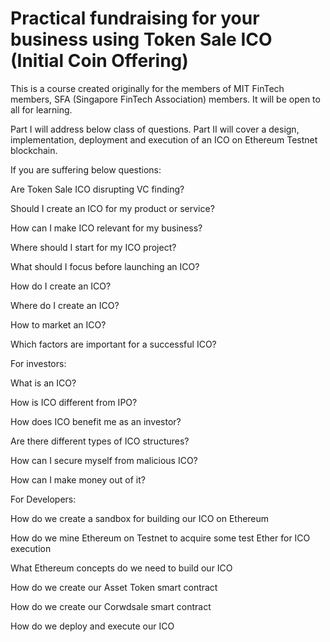 # Practical fundraising for your business using Token Sale ICO (Initial Coin Offering)


This is a course created originally for the members of MIT FinTech members, SFA (Singapore FinTech Association) members. It will be open to all for learning.

Part I will address below class of questions.
Part II will cover a design, implementation, deployment and execution of an ICO on Ethereum Testnet blockchain.

If you are suffering below questions:

Are Token Sale ICO disrupting VC finding?

Should I create an ICO for my product or service?

How can I make ICO relevant for my business?

Where should I start for my ICO project?

What should I focus before launching an ICO?

How do I create an ICO?

Where do I create an ICO?

How to market an ICO?

Which factors are important for a successful ICO?

For investors:

What is an ICO?

How is ICO different from IPO?

How does ICO benefit me as an investor?

Are there different types of ICO structures?

How can I secure myself from malicious ICO?

How can I make money out of it?

For Developers:

How do we create a sandbox for building our ICO on Ethereum

How do we mine Ethereum on Testnet to acquire some test Ether for ICO execution

What Ethereum concepts do we need to build our ICO

How do we create our Asset Token smart contract

How do we create our Corwdsale smart contract

How do we deploy and execute our ICO
